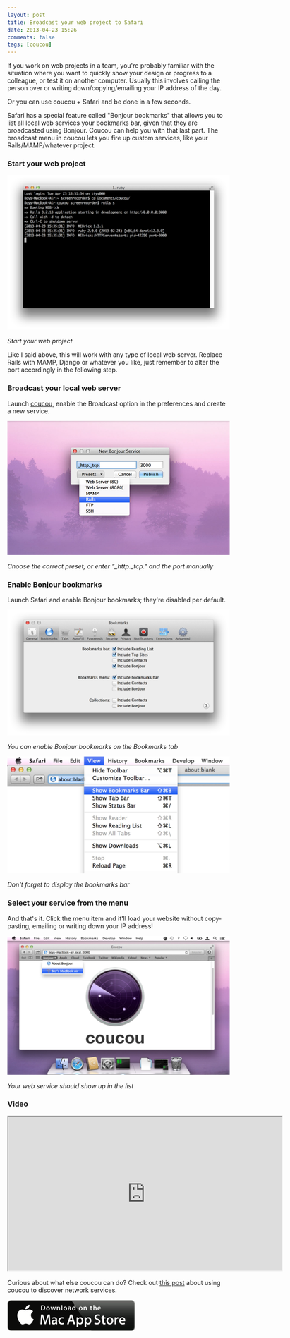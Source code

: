 ```yaml
---
layout: post
title: Broadcast your web project to Safari
date: 2013-04-23 15:26
comments: false
tags: [coucou]
---
```


If you work on web projects in a team, you're probably familiar with the situation where you want to quickly show your design or progress to a colleague, or test it on another computer. Usually this involves calling the person over or writing down/copying/emailing your IP address of the day.

Or you can use coucou + Safari and be done in a few seconds.

Safari has a special feature called "Bonjour bookmarks" that allows you to list all local web services your bookmarks bar, given that they are broadcasted using Bonjour. Coucou can help you with that last part. The broadcast menu in coucou lets you fire up custom services, like your Rails/MAMP/whatever project.

### Start your web project

![Start your web project](/assets/img/old/content/coucou-site-terminal.png)

*Start your web project*

<!-- more -->

Like I said above, this will work with any type of local web server. Replace Rails with MAMP, Django or whatever you like, just remember to alter the port accordingly in the following step.

### Broadcast your local web server

Launch [coucou](http://appstore.com/mac/coucou), enable the Broadcast option in the preferences and create a new service.

![Add a new service](/assets/img/old/apps/coucou/screenshots/coucou-newservice.jpg)

*Choose the correct preset, or enter "_http._tcp." and the port manually*

### Enable Bonjour bookmarks

Launch Safari and enable Bonjour bookmarks; they're disabled per default.

![Enable Bonjour bookmarks](/assets/img/old/content/coucou-safari-preferences.png)

*You can enable Bonjour bookmarks on the Bookmarks tab*

![Show bookmarks bar](/assets/img/old/content/coucou-safari-showbookmarks.jpg)

*Don't forget to display the bookmarks bar*

### Select your service from the menu

And that's it. Click the menu item and it'll load your website without copy-pasting, emailing or writing down your IP address!

![Select your service](/assets/img/old/content/coucou-safari-bonjourbookmark.jpg)

*Your web service should show up in the list*

### Video

<iframe width="620" height="349" src="https://www.youtube.com/embed/7M9xcwbICPs" allowfullscreen></iframe>

Curious about what else coucou can do? Check out [this post](/blog/2013/03/29/coucou-for-easy-network-access) about using coucou to discover network services.

[![Available on the Mac App Store](/assets/img/old/MacAppStore_download.png)](https://itunes.apple.com/app/coucou/id620436774)
